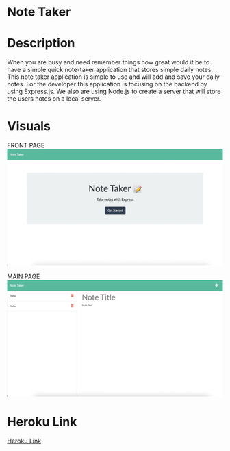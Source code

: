 # Note Taker 

# Description
When you are busy and need remember things how great would it be to have 
a simple quick note-taker application that stores simple daily notes. 
This note taker application is simple to use and will add and save 
your daily notes. For the developer this application is focusing on the 
backend by using Express.js. We also are using Node.js to create 
a server that will store the users notes on a local server. 

# Visuals 

FRONT PAGE
![note-taker-frontpage](/images/app1.png)

MAIN PAGE 
![note-taker-main page](/images/app2.png)

# Heroku Link
[Heroku Link](https://mighty-ocean-87757.herokuapp.com)

